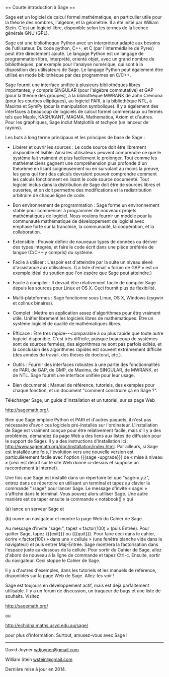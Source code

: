 == Courte introduction à Sage ==

Sage est un logiciel de calcul formel mathématique, en particulier utile pour la théorie des nombres, l'algèbre, et la géométrie. Il a été initié par William Stein. C'est un logiciel libre, disponible selon les termes de la licence générale GNU (GPL).

Sage est une bibliothèque Python avec un interpréteur adapté aux besoins de l'utilisateur. Du code python, C++, et C (par l'intermédiaire de Pyrex) peut être directement ajouté. Le langage Python est un langage de programmation libre, interprété, orienté objet, avec un grand nombre de bibliothèques, par exemple pour l'analyse numérique, qui sont à la disposition des utilisateurs de Sage. Le langage Python peut également être utilisé en mode bibliothèque par des programmes en C/C++.

Sage fournit une interface unifiée à plusieurs bibliothèques libres importantes, y compris SINGULAR (pour l'algèbre commutative) et GAP (pour la théorie des groupes), à la bibliothèque MWRANK de John Cremona (pour les courbes elliptiques), au logiciel PARI,  à la bibliothèque NTL, à Maxima et SymPy (pour la manipulation symbolique). Il y a également des interfaces à beaucoup de logiciels de calcul formel commerciaux ou fermés tels que Maple, KASH/KANT, MAGMA, Mathematica, Axiom et d'autres. Pour les graphiques, Sage inclut Matplotlib et tachyon (un lanceur de rayons). 

Les buts à long terme principaux et les principes de base de Sage :

 * Libérer et ouvrir les sources : Le code source doit être librement disponible et lisible. Ainsi les utilisateurs peuvent comprendre ce que le système fait vraiment et plus facilement le prolonger. Tout comme les mathématiciens gagnent une compréhension plus profonde d'un théorème en lisant soigneusement ou en survolant au moins la preuve, les gens qui font des calculs devraient pouvoir comprendre comment les calculs fonctionnent en lisant le code source documenté. Tout logiciel inclus dans la distribution de Sage doit être de sources libres et ouvertes, et on doit permettre des modifications et la redistribution arbitraire de chaque ligne de code.

 * Bon environnement de programmation : Sage forme un environnement stable pour commencer à programmer de nouveaux projets mathématiques de logiciel. Nous voulons fournir un modèle pour la communauté mathématique de développement de logiciel avec emphase forte sur la franchise, la communauté, la coopération, et la collaboration.

 * Extensible : Pouvoir définir de nouveaux types de données ou dériver des types intégrés, et faire le code écrit dans une pièce préférée de langue (C/C++ y compris) du système.

 * Facile à utiliser : L'espoir est d'atteindre par la suite un niveau élevé d'assistance aux utilisateurs. (La liste d'email « forum de GAP » est un exemple idéal du soutien que l'on espère que Sage peut atteindre.)
 
 * Facile à compiler : Il devrait être relativement facile de compiler Sage depuis les sources pour Linux et OS X. Ceci fournit plus de flexibilité.

 * Multi-plateformes : Sage fonctionne sous Linux, OS X, Windows (cygwin et colinux binaires).

 * Complet : Mettre en application assez d'algorithmes pour être vraiment utile. Unifier librement les logiciels libres de mathématiques. Être un système logiciel de qualité de mathématiques libres.

 * Efficace : Être très rapide---comparable à ou plus rapide que toute autre logiciel disponible. C'est très difficile, puisque beaucoup de systèmes sont de sources fermées, des algorithmes ne sont pas parfois édités, et la conclusion des algorithmes rapides est souvent extrêmement difficile (des années de travail, des thèses de doctorat, etc.).

 * Outils : Fournir des interfaces robustes à une partie des fonctionnalités de PARI, de GAP, de GMP, de Maxima, de SINGULAR, de MWRANK, et de NTL. Sage fournit une interface unifiée pour leur usage.

 * Bien documenté : Manuel de référence, tutoriels, des exemples pour chaque fonction, et un document "comment construire ça en Sage ?".

Télécharger Sage, un guide d'installation et un tutoriel, sur sa page Web 

http://sagemath.org/. 

Bien que Sage emploie Python et PARI et d'autres paquets, il n'est pas nécessaire d'avoir ces logiciels pré-installés sur l'ordinateur. L'installation de Sage est vraiment conçue pour être relativement facile, mais s'il y a des problèmes, demandez (la page Web a des liens aux listes de diffusion pour le support de Sage). Il y a des instructions d'installation ici : http://www.sagemath.org/doc/installation/index.html. Par ailleurs, si Sage est installée une fois, l'évolution vers une nouvelle version est particulièrement facile avec l'option {{{sage -upgrade}}} de « mise à niveau » (ceci est décrit sur le site Web donné ci-dessus et suppose un raccordement à Internet). 

Une fois que Sage est installé dans un répertoire tel que "sage-x.y.z", entrez dans ce répertoire en utilisant un terminal et tapez au clavier la commande "./sage" pour lancer Sage. Le message d'invite « sage: » s'affiche dans le terminal. Vous pouvez alors utiliser Sage. Une autre manière est de taper ensuite la commande « notebook() » qui 

(a) lance un serveur Sage et 

(b) ouvre un navigateur et montre la page Web du Cahier de Sage. 

Au message d'invite "sage:", tapez « factor(100) » (puis Entrée). Pour quitter Sage, tapez {{{exit}}} ou {{{quit}}}. Pour faire ceci dans le cahier, écrire « factor(100) » dans une « cellule » (une fenêtre blanche vide dans le navigateur) et puis entrer Maj-Entrée. Sage montrera la factorisation dans l'espace juste au-dessous de la cellule. Pour sortir du Cahier de Sage, allez d'abord de nouveau à la ligne de commande et tapez Ctrl-c. Ensuite, sortir du navigateur. Ceci stoppe le Cahier de Sage. 

Il y a d'autres d'exemples, dans les tutoriels et les manuels de référence, disponibles sur la page Web de Sage. Allez-les voir !

Sage est toujours en développement actif, mais est déjà parfaitement utilisable. Il y a un forum de discussion, un traqueur de bugs et une liste de souhaits. Visitez

http://sagemath.org/

ou 

http://echidna.maths.usyd.edu.au/sage/ 

pour plus d'information. Surtout, amusez-vous avec Sage !

----

David Joyner
wdjoyner@gmail.com

William Stein
wstein@gmail.com

Dernière mise à jour en 2014.
